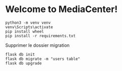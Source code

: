 # Welcome to MediaCenter!

```
python3 -m venv venv
venv\Scripts\activate
pip install wheel
pip install -r requirements.txt
```
Supprimer le dossier migration
```
flask db init 
flask db migrate -m "users table"
flask db upgrade
```
